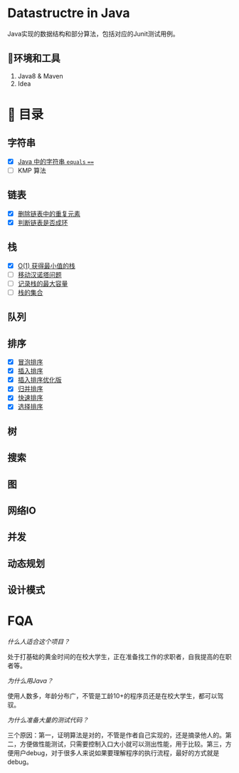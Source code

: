 # Datastructre in Java 

Java实现的数据结构和部分算法，包括对应的Junit测试用例。


🔧环境和工具
------
  1. Java8 & Maven
  2. Idea
 
# 📖 目录

## 字符串
* [x] [Java 中的字符串 `equals` `==`](./src/main/java/org/razertory/datastructure/string/StringEqual.java)
* [ ] KMP 算法

## 链表
* [x] [删除链表中的重复元素](./src/main/java/org/razertory/datastructure/linkedlist/DeleteDups.java)
* [x] [判断链表是否成环](./src/main/java/org/razertory/datastructure/linkedlist/LinkedListLoop.java)

## 栈
* [x] [O(1) 获得最小值的栈](./src/main/java/org/razertory/datastructure/stack/StackWithMin.java)
* [ ] [移动汉诺塔问题](./src/main/java/org/razertory/datastructure/stack/Hannotower.java)
* [ ] [记录栈的最大容量](./src/main/java/org/razertory/datastructure/stack/StackCapacity.java)
* [ ] [栈的集合](./src/main/java/org/razertory/datastructure/stack/SetOfStacks.java)

## 队列

## 排序
* [x] [冒泡排序](./src/main/java/org/razertory/datastructure/sort/BubbleSort.java)
* [x] [插入排序](./src/main/java/org/razertory/datastructure/sort/BubbleSort.java)
* [x] [插入排序优化版](./src/main/java/org/razertory/datastructure/sort/BubbleSort.java)
* [x] [归并排序](./src/main/java/org/razertory/datastructure/sort/BubbleSort.java)
* [x] [快速排序](./src/main/java/org/razertory/datastructure/sort/BubbleSort.java)
* [x] [选择排序](./src/main/java/org/razertory/datastructure/sort/BubbleSort.java)

## 树

## 搜索

## 图

## 网络IO

## 并发

## 动态规划

## 设计模式

# FQA
*什么人适合这个项目？*

处于打基础的黄金时间的在校大学生，正在准备找工作的求职者，自我提高的在职者等。

*为什么用Java？*

使用人数多，年龄分布广，不管是工龄10+的程序员还是在校大学生，都可以驾驭。

*为什么准备大量的测试代码？*

三个原因：第一，证明算法是对的，不管是作者自己实现的，还是摘录他人的。第二，方便做性能测试，只需要控制入口大小就可以测出性能，用于比较。第三，方便用户debug，对于很多人来说如果要理解程序的执行流程，最好的方式就是debug。
